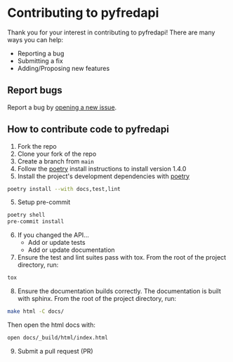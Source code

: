 # Contributing to pyfredapi

Thank you for your interest in contributing to pyfredapi! There are many ways you can help:

- Reporting a bug
- Submitting a fix
- Adding/Proposing new features

## Report bugs

Report a bug by [opening a new issue](https://github.com/gw-moore/pyfredapi/issues/new/choose).

## How to contribute code to pyfredapi

  1. Fork the repo
  2. Clone your fork of the repo
  3. Create a branch from `main`
  4. Follow the [poetry](https://python-poetry.org/) install instructions to install version 1.4.0
  5. Install the project's development dependencies with [poetry](https://python-poetry.org/)

```bash
poetry install --with docs,test,lint
```

  5. Setup pre-commit

```bash
poetry shell
pre-commit install
```

  6. If you changed the API...
      - Add or update tests
      - Add or update documentation
  7. Ensure the test and lint suites pass with tox. From the root of the project directory, run:

```bash
tox
```

  8. Ensure the documentation builds correctly. The documentation is built with sphinx.
  From the root of the project directory, run:

  ```bash
  make html -C docs/
  ```

  Then open the html docs with:

  ```bash
  open docs/_build/html/index.html
  ```

  9. Submit a pull request (PR)
